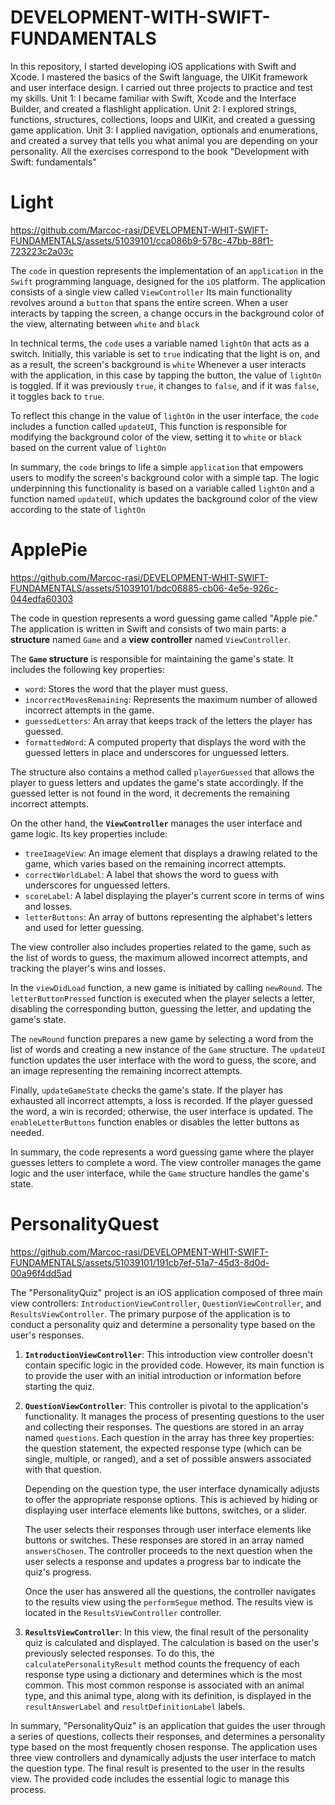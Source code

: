 # DEVELOPMENT-WITH-SWIFT-FUNDAMENTALS

In this repository, I started developing iOS applications with Swift and Xcode. I mastered the basics of the Swift language, the UIKit framework and user interface design. I carried out three projects to practice and test my skills. Unit 1: I became familiar with Swift, Xcode and the Interface Builder, and created a flashlight application. Unit 2: I explored strings, functions, structures, collections, loops and UIKit, and created a guessing game application. Unit 3: I applied navigation, optionals and enumerations, and created a survey that tells you what animal you are depending on your personality.
All the exercises correspond to the book "Development with Swift: fundamentals"

# Light

https://github.com/Marcoc-rasi/DEVELOPMENT-WHIT-SWIFT-FUNDAMENTALS/assets/51039101/cca086b9-578c-47bb-88f1-723223c2a03c

The `code` in question represents the implementation of an `application` in the `Swift` programming language, designed for the `iOS` platform. The application consists of a single view called `ViewController` Its main functionality revolves around a `button` that spans the entire screen. When a user interacts by tapping the screen, a change occurs in the background color of the view, alternating between `white` and `black`

In technical terms, the `code` uses a variable named `lightOn` that acts as a switch. Initially, this variable is set to `true` indicating that the light is on, and as a result, the screen's background is `white` Whenever a user interacts with the application, in this case by tapping the button, the value of `lightOn` is toggled. If it was previously `true`, it changes to `false`, and if it was `false`, it toggles back to `true`.

To reflect this change in the value of `lightOn` in the user interface, the `code` includes a function called `updateUI`, This function is responsible for modifying the background color of the view, setting it to `white` or `black` based on the current value of `lightOn`

In summary, the `code` brings to life a simple `application` that empowers users to modify the screen's background color with a simple tap. The logic underpinning this functionality is based on a variable called `lightOn` and a function named `updateUI`, which updates the background color of the view according to the state of `lightOn`

# ApplePie

https://github.com/Marcoc-rasi/DEVELOPMENT-WHIT-SWIFT-FUNDAMENTALS/assets/51039101/bdc06885-cb06-4e5e-926c-044edfa60303

The code in question represents a word guessing game called "Apple pie." The application is written in Swift and consists of two main parts: a **structure** named `Game` and a **view controller** named `ViewController`.

The **`Game` structure** is responsible for maintaining the game's state. It includes the following key properties:

- `word`: Stores the word that the player must guess.
- `incorrectMovesRemaining`: Represents the maximum number of allowed incorrect attempts in the game.
- `guessedLetters`: An array that keeps track of the letters the player has guessed.
- `formattedWord`: A computed property that displays the word with the guessed letters in place and underscores for unguessed letters.

The structure also contains a method called `playerGuessed` that allows the player to guess letters and updates the game's state accordingly. If the guessed letter is not found in the word, it decrements the remaining incorrect attempts.

On the other hand, the **`ViewController`** manages the user interface and game logic. Its key properties include:

- `treeImageView`: An image element that displays a drawing related to the game, which varies based on the remaining incorrect attempts.
- `correctWorldLabel`: A label that shows the word to guess with underscores for unguessed letters.
- `scoreLabel`: A label displaying the player's current score in terms of wins and losses.
- `letterButtons`: An array of buttons representing the alphabet's letters and used for letter guessing.

The view controller also includes properties related to the game, such as the list of words to guess, the maximum allowed incorrect attempts, and tracking the player's wins and losses.

In the `viewDidLoad` function, a new game is initiated by calling `newRound`. The `letterButtonPressed` function is executed when the player selects a letter, disabling the corresponding button, guessing the letter, and updating the game's state.

The `newRound` function prepares a new game by selecting a word from the list of words and creating a new instance of the `Game` structure. The `updateUI` function updates the user interface with the word to guess, the score, and an image representing the remaining incorrect attempts.

Finally, `updateGameState` checks the game's state. If the player has exhausted all incorrect attempts, a loss is recorded. If the player guessed the word, a win is recorded; otherwise, the user interface is updated. The `enableLetterButtons` function enables or disables the letter buttons as needed.

In summary, the code represents a word guessing game where the player guesses letters to complete a word. The view controller manages the game logic and the user interface, while the `Game` structure handles the game's state.



# PersonalityQuest

https://github.com/Marcoc-rasi/DEVELOPMENT-WHIT-SWIFT-FUNDAMENTALS/assets/51039101/191cb7ef-51a7-45d3-8d0d-00a96f4dd5ad

The "PersonalityQuiz" project is an iOS application composed of three main view controllers: `IntroductionViewController`, `QuestionViewController`, and `ResultsViewController`. The primary purpose of the application is to conduct a personality quiz and determine a personality type based on the user's responses.

1. **`IntroductionViewController`**: This introduction view controller doesn't contain specific logic in the provided code. However, its main function is to provide the user with an initial introduction or information before starting the quiz.

2. **`QuestionViewController`**: This controller is pivotal to the application's functionality. It manages the process of presenting questions to the user and collecting their responses. The questions are stored in an array named `questions`. Each question in the array has three key properties: the question statement, the expected response type (which can be single, multiple, or ranged), and a set of possible answers associated with that question.

   Depending on the question type, the user interface dynamically adjusts to offer the appropriate response options. This is achieved by hiding or displaying user interface elements like buttons, switches, or a slider.

   The user selects their responses through user interface elements like buttons or switches. These responses are stored in an array named `answersChosen`. The controller proceeds to the next question when the user selects a response and updates a progress bar to indicate the quiz's progress.

   Once the user has answered all the questions, the controller navigates to the results view using the `performSegue` method. The results view is located in the `ResultsViewController` controller.

3. **`ResultsViewController`**: In this view, the final result of the personality quiz is calculated and displayed. The calculation is based on the user's previously selected responses. To do this, the `calculatePersonalityResult` method counts the frequency of each response type using a dictionary and determines which is the most common. This most common response is associated with an animal type, and this animal type, along with its definition, is displayed in the `resultAnswerLabel` and `resultDefinitionLabel` labels.

In summary, "PersonalityQuiz" is an application that guides the user through a series of questions, collects their responses, and determines a personality type based on the most frequently chosen response. The application uses three view controllers and dynamically adjusts the user interface to match the question type. The final result is presented to the user in the results view. The provided code includes the essential logic to manage this process.













